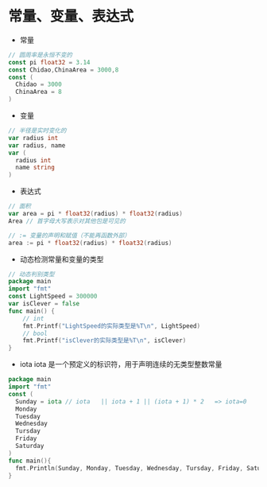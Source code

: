 # 常量、变量、表达式

- 常量

```go
// 圆周率是永恒不变的
const pi float32 = 3.14
const Chidao,ChinaArea = 3000,8
const (
  Chidao = 3000
  ChinaArea = 8
)
```

- 变量

```go
// 半径是实时变化的
var radius int
var radius, name
var (
  radius int
  name string
)

```

- 表达式

```go
// 面积
var area = pi * float32(radius) * float32(radius)
Area // 首字母大写表示对其他包是可见的

// := 变量的声明和赋值（不能再函数外部）
area := pi * float32(radius) * float32(radius)
```

- 动态检测常量和变量的类型

```go
// 动态判别类型
package main
import "fmt"
const LightSpeed = 300000
var isClever = false
func main() {
	// int
	fmt.Printf("LightSpeed的实际类型是%T\n", LightSpeed)
	// bool
	fmt.Printf("isClever的实际类型是%T\n", isClever)
}

```

- iota
  iota 是一个预定义的标识符，用于声明连续的无类型整数常量

```go
package main
import "fmt"
const (
  Sunday = iota // iota   || iota + 1 || (iota + 1) * 2   => iota=0
  Monday
  Tuesday
  Wednesday
  Tursday
  Friday
  Saturday
)
func main(){
  fmt.Println(Sunday, Monday, Tuesday, Wednesday, Tursday, Friday, Saturday)
}
```
